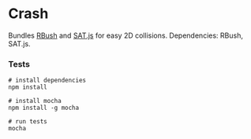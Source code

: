 Crash
=====

Bundles [RBush](https://github.com/mourner/rbush) and [SAT.js](https://github.com/jriecken/sat-js) for easy 2D collisions.
Dependencies: RBush, SAT.js.



### Tests

```
# install dependencies
npm install

# install mocha
npm install -g mocha

# run tests
mocha
```
